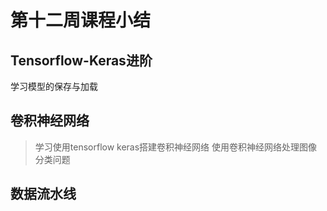 # 第十二周课程小结
## Tensorflow-Keras进阶
学习模型的保存与加载
## 卷积神经网络
>学习使用tensorflow keras搭建卷积神经网络
>使用卷积神经网络处理图像分类问题
## 数据流水线
